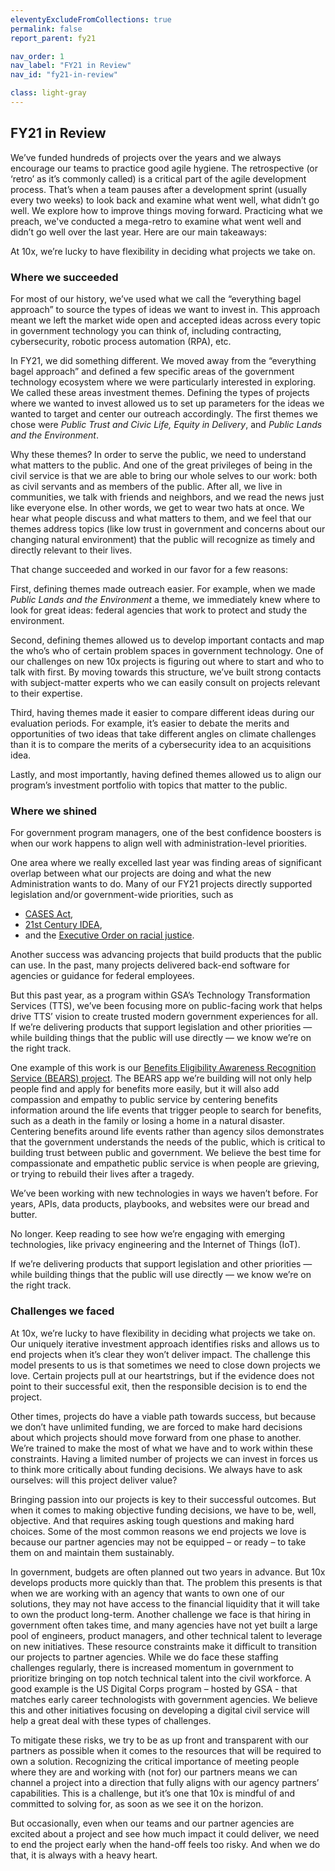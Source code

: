 ```yaml
---
eleventyExcludeFromCollections: true
permalink: false
report_parent: fy21

nav_order: 1
nav_label: "FY21 in Review"
nav_id: "fy21-in-review"

class: light-gray
---
```

## FY21 in Review 

<div class="grid-row">
  <div class="grid-col-6">
    <p>We’ve funded hundreds of projects over the years and we always encourage our teams to practice good agile hygiene. The retrospective (or ‘retro’ as it’s commonly called)  is a critical part of the agile development process. That’s when a team pauses after a development sprint (usually every two weeks) to look back and examine what went well, what didn’t go well. We explore how to improve things moving forward. Practicing what we preach, we've conducted a mega-retro to examine what went well and didn’t go well over the last year. Here are our main takeaways:</p>
  </div>
  <div class="grid-col-6 calloutHalf">
    <p>At 10x, we’re lucky to have flexibility in deciding what projects we take on.</p>
  </div>
</div>


### Where we succeeded
For most of our history, we’ve used what we call the “everything bagel approach” to source the types of ideas we want to invest in. This approach meant we left the market wide open and accepted ideas across every topic in government technology you can think of, including contracting, cybersecurity, robotic process automation (RPA), etc.

In FY21, we did something different. We moved away from the “everything bagel approach” and  defined a few specific areas of the government technology ecosystem where we were particularly interested in exploring. We called these areas investment themes. Defining the types of projects where we wanted to invest allowed us to set up parameters for the ideas we wanted to target and center our outreach accordingly. The first themes we chose were _Public Trust and Civic Life, Equity in Delivery_, and _Public Lands and the Environment_. 

Why these themes? In order to serve the public, we need to understand what matters to the public. And one of the great privileges of being in the civil service is that we are able to bring our whole selves to our work: both as civil servants and as members of the public. After all, we live in communities, we talk with friends and neighbors, and we read the news just like everyone else. In other words, we get to wear two hats at once. We hear what people discuss and what matters to them, and we feel that our themes address topics (like low trust in government and concerns about our changing natural environment) that the public will recognize as timely and directly relevant to their lives.

That change succeeded and worked in our favor for a few reasons:

First, defining themes made outreach easier. For example, when we made _Public Lands and the Environment_ a theme, we immediately knew where to look for great ideas: federal agencies that work to protect and study the environment.

Second, defining themes allowed us to develop important contacts and map the who’s who of certain problem spaces in government technology. One of our challenges on new 10x projects is figuring out where to start and who to talk with first. By moving towards this structure, we’ve built strong contacts with subject-matter experts who we can easily consult on projects relevant to their expertise.

Third, having themes made it easier to compare different ideas during our evaluation periods. For example, it’s easier to debate the merits and opportunities of two ideas that take different angles on climate challenges than it is to compare the merits of a cybersecurity idea to an acquisitions idea.  

Lastly, and most importantly, having defined themes allowed us to align our program’s investment portfolio with topics that matter to the public.

### Where we shined

For government program managers, one of the best confidence boosters is when our work happens to align well with administration-level priorities.

One area where we really excelled last year was finding areas of significant overlap between what our projects are doing and what the new Administration wants to do. Many of our FY21 projects directly supported legislation and/or government-wide priorities, such as

- [CASES Act](https://www.congress.gov/bill/116th-congress/house-bill/1079),
- [21st Century IDEA](https://www.congress.gov/bill/115th-congress/house-bill/5759/text),
- and the [Executive Order on racial justice](https://www.whitehouse.gov/briefing-room/presidential-actions/2021/01/20/executive-order-advancing-racial-equity-and-support-for-underserved-communities-through-the-federal-government/).

Another success was advancing projects that build products that the public can use. In the past, many projects delivered back-end software for agencies or guidance for federal employees.

But this past year, as a program within GSA’s Technology Transformation Services (TTS), we’ve been focusing more on public-facing work that helps drive TTS’ vision to create trusted modern government experiences for all. If we’re delivering products that support legislation and other priorities — while building things that the public will use directly — we know we’re on the right track.

One example of this work is our [Benefits Eligibility Awareness Recognition Service (BEARS) project](/projects/benefits-eligibility-resource/). The BEARS app we’re building will not only help people find and apply for benefits more easily, but it will also add compassion and empathy to public service by centering benefits information around the life events that trigger people to search for benefits, such as a death in the family or losing a home in a natural disaster. Centering benefits around life events rather than agency silos demonstrates that the government understands the needs of the public, which is critical to building trust between public and government. We believe the best time for compassionate and empathetic public service is when people are grieving, or trying to rebuild their lives after a tragedy.

We’ve been working with new technologies in ways we haven’t before. For years, APIs, data products, playbooks, and websites were our bread and butter.

No longer. Keep reading to see how we’re engaging with emerging technologies, like privacy engineering and the Internet of Things (IoT).

<div class="grid-row">
  <div class="grid-col-12 calloutFull">
    <p>If we’re delivering products that support legislation and other priorities — while building things that the public will use directly — we know we’re on the right track.</p>
  </div>
</div>

### Challenges we faced

At 10x, we’re lucky to have flexibility in deciding what projects we take on. Our uniquely iterative investment approach identifies risks and allows us to end projects when it’s clear they won’t deliver impact. The challenge this model presents to us is that sometimes we need to close down projects we love. Certain projects pull at our heartstrings, but if the evidence does not point to their successful exit, then the responsible decision is to end the project. 

Other times, projects do have a viable path towards success, but because we don’t have unlimited funding, we are forced to make hard decisions about which projects should move forward from one phase to another. We’re trained to make the most of what we have and to work within these constraints. Having a limited number of projects we can invest in forces us to think more critically about funding decisions. We always have to ask ourselves: will this project deliver value?

Bringing passion into our projects is key to their successful outcomes. But when it comes to making objective funding decisions, we have to be, well, objective. And that requires asking tough questions and making hard choices. Some of the most common reasons we end projects we love is because our partner agencies may not be equipped – or ready – to take them on and maintain them sustainably.

In government, budgets are often planned out two years in advance. But 10x develops products more quickly than that. The problem this presents is that when we are working with an agency that wants to own one of our solutions, they may not have access to the financial liquidity that it will take to own the product long-term. Another challenge we face is that hiring in government often takes time, and many agencies have not yet built a large pool of engineers, product managers, and other technical talent to leverage on new initiatives. These resource constraints make it difficult to transition our projects to partner agencies. While we do face these staffing challenges regularly, there is increased momentum in government to prioritize bringing on top notch technical talent into the civil workforce. A good example is the US Digital Corps program – hosted by GSA - that matches early career technologists with government agencies. We believe this and other initiatives focusing on developing  a digital civil service will help a great deal with these types of challenges. 

To mitigate these risks, we try to be as up front and transparent with our partners as possible when it comes to the resources that will be required to own a solution. Recognizing the critical importance of meeting people where they are and working with (not for) our partners means we can channel a project into a direction that fully aligns with our agency partners’ capabilities. This is a challenge, but it’s one that 10x is mindful of and committed to solving  for, as soon as we see it on the horizon.

But occasionally, even when our teams and our partner agencies are excited about a project and see how much impact it could deliver, we need to end the project early when the hand-off feels too risky. And when we do that, it is always with a heavy heart. 